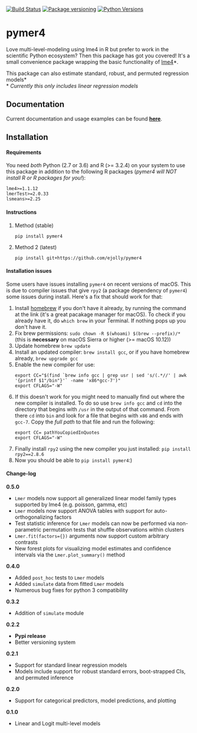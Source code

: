 [![Build Status](https://travis-ci.org/ejolly/pymer4.svg?branch=master)](https://travis-ci.org/ejolly/pymer4)
[![Package versioning](https://img.shields.io/pypi/v/pymer4.svg)](https://pypi.python.org/pypi?name=pymer4&version=0.2.2&:action=display)
[![Python Versions](https://img.shields.io/pypi/pyversions/pymer4.svg)](https://pypi.python.org/pypi?name=pymer4&version=0.2.2&:action=display)

# pymer4

Love multi-level-modeling using lme4 in R but prefer to work in the scientific Python ecosystem? Then this package has got you covered! It's a small convenience package wrapping the basic functionality of [lme4](https://github.com/lme4/lme4)\*.  

This package can also estimate standard, robust, and permuted regression models\*  
\* *Currently this only includes linear regression models*

## Documentation
Current documentation and usage examples can be found **[here](http://eshinjolly.com/pymer4/)**.

## Installation

#### Requirements <a name="requirements"></a>
You need *both* Python (2.7 or 3.6) and R (>= 3.2.4) on your system to use this package in addition to the following R packages (*pymer4 will NOT install R or R packages for you!*):
```
lme4>=1.1.12
lmerTest>=2.0.33
lsmeans>=2.25
```

#### Instructions

1. Method (stable)

    ```
    pip install pymer4
    ```

2. Method 2 (latest)

    ```
    pip install git+https://github.com/ejolly/pymer4
    ```

#### Installation issues

Some users have issues installing `pymer4` on recent versions of macOS. This is due to compiler issues that give `rpy2` (a package dependency of `pymer4`) some issues during install. Here's a fix that should work for that:

1. Install [homebrew](https://brew.sh/) if you don't have it already, by running the command at the link (it's a great pacakage manager for macOS). To check if you already have it, do `which brew` in your Terminal. If nothing pops up you don't have it.
2. Fix brew permissions: `sudo chown -R $(whoami) $(brew --prefix)/*` (this is **necessary** on macOS Sierra or higher (>= macOS 10.12))
3. Update homebrew `brew update`
4. Install an updated compiler: `brew install gcc`, or if you have homebrew already, `brew upgrade gcc`
5. Enable the new compiler for use:
    ```
    export CC="$(find `brew info gcc | grep usr | sed 's/(.*//' | awk '{printf $1"/bin"}'` -name 'x86*gcc-7')"
    export CFLAGS="-W"
    ```
6. If this doesn't work for you might need to manually find out where the new compiler is installed. To do so use `brew info gcc` and `cd` into the directory that begins with `/usr` in the output of that command. From there `cd` into `bin` and look for a file that begins with `x86` and ends with `gcc-7`. Copy the *full path* to that file and run the following:
    ```
    export CC= pathYouCopiedInQuotes
    export CFLAGS="-W"
    ```
7. Finally install `rpy2` using the new compiler you just installed: `pip install rpy2==2.8.6`
8. Now you should be able to `pip install pymer4`:)

#### Change-log
**0.5.0**
- `Lmer` models now support all generalized linear model family types supported by lme4 (e.g. poisson, gamma, etc)
- `Lmer` models now support ANOVA tables with support for auto-orthogonalizing factors
- Test statistic inference for `Lmer` models can now be performed via non-parametric permutation tests that shuffle observations within clusters
- `Lmer.fit(factors={})` arguments now support custom arbitrary contrasts
- New forest plots for visualizing model estimates and confidence intervals via the `Lmer.plot_summary()` method

**0.4.0**  
- Added `post_hoc` tests to `Lmer` models
- Added `simulate` data from fitted `Lmer` models
- Numerous bug fixes for python 3 compatibility

**0.3.2**
- Addition of `simulate` module

**0.2.2**
- **Pypi release**
- Better versioning system

**0.2.1**
- Support for standard linear regression models
- Models include support for robust standard errors, boot-strapped CIs, and permuted inference

**0.2.0**
- Support for categorical predictors, model predictions, and plotting

**0.1.0**
- Linear and Logit multi-level models

